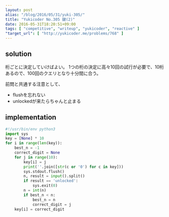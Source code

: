 ```yaml
---
layout: post
alias: "/blog/2016/05/31/yuki-305/"
title: "Yukicoder No.305 鍵(2)"
date: 2016-05-31T18:20:51+09:00
tags: [ "competitive", "writeup", "yukicoder", "reactive" ]
"target_url": [ "http://yukicoder.me/problems/768" ]
---
```


## solution

桁ごとに決定していけばよい。
$1$つの桁の決定に高々$10$回の試行が必要で、$10$桁あるので、$100$回のクエリとなり十分間に合う。

前問と共通する注意として、

-   flushを忘れない
-   unlockedが来たらちゃんと止まる

## implementation

``` python
#!/usr/bin/env python3
import sys
key = [None] * 10
for i in range(len(key)):
    best_n = -1
    correct_digit = None
    for j in range(10):
        key[i] = j
        print(''.join([str(c or '0') for c in key]))
        sys.stdout.flush()
        n, result = input().split()
        if result == 'unlocked':
            sys.exit(0)
        n = int(n)
        if best_n < n:
            best_n = n
            correct_digit = j
    key[i] = correct_digit
```
